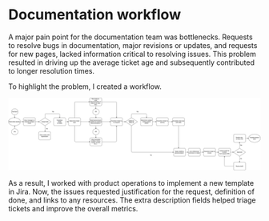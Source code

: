 # Documentation workflow

A major pain point for the documentation team was bottlenecks. Requests to resolve bugs in documentation, major revisions or updates, and requests for new pages, lacked information critical to resolving issues. This problem resulted in driving up the average ticket age and subsequently contributed to longer resolution times.

To highlight the problem, I created a workflow.

![Documentation workflow](https://github.com/coro121/documentation-samples/blob/main/assets/docs-workflow.JPG)

As a result, I worked with product operations to implement a new template in Jira. Now, the issues requested justification for the request, definition of done, and links to any resources. The extra description fields helped triage tickets and improve the overall metrics.
